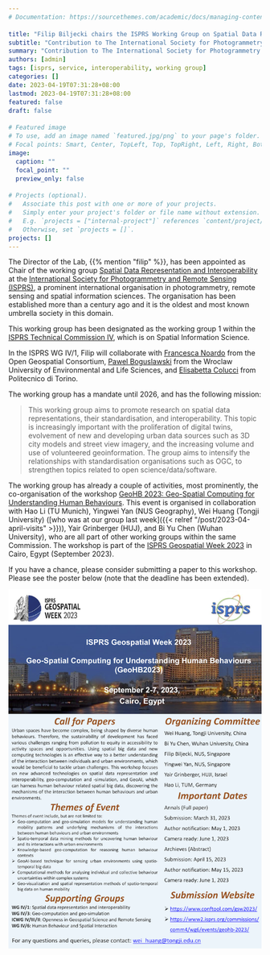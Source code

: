 ```yaml
---
# Documentation: https://sourcethemes.com/academic/docs/managing-content/

title: "Filip Biljecki chairs the ISPRS Working Group on Spatial Data Representation and Interoperability"
subtitle: "Contribution to The International Society for Photogrammetry and Remote Sensing."
summary: "Contribution to The International Society for Photogrammetry and Remote Sensing."
authors: [admin]
tags: [isprs, service, interoperability, working group]
categories: []
date: 2023-04-19T07:31:28+08:00
lastmod: 2023-04-19T07:31:28+08:00
featured: false
draft: false

# Featured image
# To use, add an image named `featured.jpg/png` to your page's folder.
# Focal points: Smart, Center, TopLeft, Top, TopRight, Left, Right, BottomLeft, Bottom, BottomRight.
image:
  caption: ""
  focal_point: ""
  preview_only: false

# Projects (optional).
#   Associate this post with one or more of your projects.
#   Simply enter your project's folder or file name without extension.
#   E.g. `projects = ["internal-project"]` references `content/project/deep-learning/index.md`.
#   Otherwise, set `projects = []`.
projects: []
---
```



The Director of the Lab, {{% mention "filip" %}}, has been appointed as Chair of the working group [Spatial Data Representation and Interoperability](https://www2.isprs.org/commissions/comm4/wg1/) at the [International Society for Photogrammetry and Remote Sensing (ISPRS)](https://www.isprs.org/), a prominent international organisation in photogrammetry, remote sensing and spatial information sciences.
The organisation has been established more than a century ago and it is the oldest and most known umbrella society in this domain.

This working group has been designated as the working group 1 within the [ISPRS Technical Commission IV](https://www2.isprs.org/commissions/comm4/), which is on Spatial Information Science.

In the ISPRS WG IV/1, Filip will collaborate with [Francesca Noardo](http://www.noardo.eu) from the Open Geospatial Consortium, [Pawel Boguslawski](https://scholar.google.com.my/citations?user=4mvcBXQAAAAJ&hl=en) from the Wroclaw University of Environmental and Life Sciences, and [Elisabetta Colucci](https://www.polito.it/en/staff?p=elisabetta.colucci) from Politecnico di Torino. 

The working group has a mandate until 2026, and has the following mission:

> This working group aims to promote research on spatial data representations, their standardisation, and interoperability. This topic is increasingly important with the proliferation of digital twins, evolvement of new and developing urban data sources such as 3D city models and street view imagery, and the increasing volume and use of volunteered geoinformation. The group aims to intensify the relationships with standardisation organisations such as OGC, to strengthen topics related to open science/data/software.

The working group has already a couple of activities, most prominently, the co-organisation of the workshop
[GeoHB 2023: Geo-Spatial Computing for Understanding Human Behaviours](https://gsw2023.com/index.php/project/geohb-2023-geo-spatial-computing-for-understanding-human-behaviours/).
This event is organised in collaboration with Hao Li (TU Munich), Yingwei Yan (NUS Geography), Wei Huang (Tongji University) ([who was at our group last week]({{< relref "/post/2023-04-april-visits" >}})), Yair Grinberger (HUJ), and Bi Yu Chen (Wuhan University), who are all part of other working groups within the same Commission. 
The workshop is part of the [ISPRS Geospatial Week 2023](https://gsw2023.com) in Cairo, Egypt (September 2023).

If you have a chance, please consider submitting a paper to this workshop.
Please see the poster below (note that the deadline has been extended).

![](poster.png)
